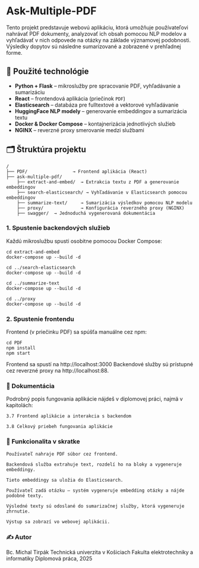 # Ask-Multiple-PDF

Tento projekt predstavuje webovú aplikáciu, ktorá umožňuje používateľovi nahrávať PDF dokumenty, analyzovať ich obsah pomocou NLP modelov a vyhľadávať v nich odpovede na otázky na základe významovej podobnosti. Výsledky dopytov sú následne sumarizované a zobrazené v prehľadnej forme.

## 🔧 Použité technológie

- **Python + Flask** – mikroslužby pre spracovanie PDF, vyhľadávanie a sumarizáciu
- **React** – frontendová aplikácia (priečinok `PDF`)
- **Elasticsearch** – databáza pre fulltextové a vektorové vyhľadávanie
- **HuggingFace NLP modely** – generovanie embeddingov a sumarizácia textu
- **Docker & Docker Compose** – kontajnerizácia jednotlivých služieb
- **NGINX** – reverzné proxy smerovanie medzi službami

## 🗂️ Štruktúra projektu
```
/
├── PDF/                 → Frontend aplikácia (React)
├── ask-multiple-pdf/
    ├── extract-and-embed/  → Extrakcia textu z PDF a generovanie embeddingov
    ├── search-elasticsearch/ → Vyhľadávanie v Elasticsearch pomocou embeddingov
    ├── summarize-text/     → Sumarizácia výsledkov pomocou NLP modelu
    ├── proxy/              → Konfigurácia reverzného proxy (NGINX)
    ├── swagger/  → Jednoduchá vygenerovaná dokumentácia
```
### 1. Spustenie backendových služieb

Každú mikroslužbu spusti osobitne pomocou Docker Compose:

```
cd extract-and-embed
docker-compose up --build -d

cd ../search-elasticsearch
docker-compose up --build -d

cd ../summarize-text
docker-compose up --build -d

cd ../proxy
docker-compose up --build -d
```
### 2. Spustenie frontendu

Frontend (v priečinku PDF) sa spúšťa manuálne cez npm:
```
cd PDF
npm install
npm start
```
Frontend sa spustí na http://localhost:3000
Backendové služby sú prístupné cez reverzné proxy na http://localhost:88.
### 📄 Dokumentácia

Podrobný popis fungovania aplikácie nájdeš v diplomovej práci, najmä v kapitolách:

    3.7 Frontend aplikácie a interakcia s backendom

    3.8 Celkový priebeh fungovania aplikácie

### 🧠 Funkcionalita v skratke

    Používateľ nahraje PDF súbor cez frontend.

    Backendová služba extrahuje text, rozdelí ho na bloky a vygeneruje embeddingy.

    Tieto embeddingy sa uložia do Elasticsearch.

    Používateľ zadá otázku – systém vygeneruje embedding otázky a nájde podobné texty.

    Výsledné texty sú odoslané do sumarizačnej služby, ktorá vygeneruje zhrnutie.

    Výstup sa zobrazí vo webovej aplikácii.

### ✍️ Autor

Bc. Michal Tirpák
Technická univerzita v Košiciach
Fakulta elektrotechniky a informatiky
Diplomová práca, 2025
